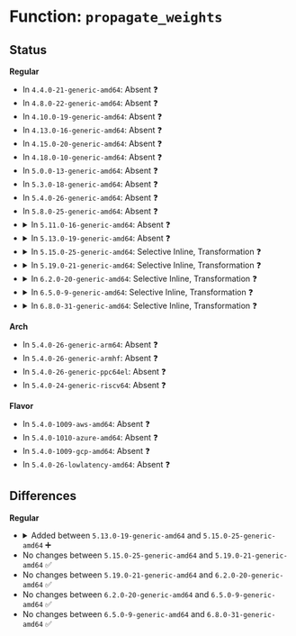 # Function: <code>propagate_weights</code>

## Status
<b>Regular</b>
<ul>
<li>
In <code>4.4.0-21-generic-amd64</code>: Absent ❓
</li>
<li>
In <code>4.8.0-22-generic-amd64</code>: Absent ❓
</li>
<li>
In <code>4.10.0-19-generic-amd64</code>: Absent ❓
</li>
<li>
In <code>4.13.0-16-generic-amd64</code>: Absent ❓
</li>
<li>
In <code>4.15.0-20-generic-amd64</code>: Absent ❓
</li>
<li>
In <code>4.18.0-10-generic-amd64</code>: Absent ❓
</li>
<li>
In <code>5.0.0-13-generic-amd64</code>: Absent ❓
</li>
<li>
In <code>5.3.0-18-generic-amd64</code>: Absent ❓
</li>
<li>
In <code>5.4.0-26-generic-amd64</code>: Absent ❓
</li>
<li>
In <code>5.8.0-25-generic-amd64</code>: Absent ❓
</li>
<li>
<details>
<summary>In <code>5.11.0-16-generic-amd64</code>: Absent ❓</summary>

```json
{
  "name": "propagate_weights",
  "collision_type": "Unique Static",
  "inline_type": "Full",
  "funcs": [
    {
      "addr": 18446744071584671442,
      "name": "propagate_weights",
      "external": false,
      "loc": "block/blk-iocost.c:1133",
      "file": "block/blk-iocost.c",
      "inline": "not declared, inlined",
      "caller_inline": [
        "block/blk-iocost.c:ioc_pd_free",
        "block/blk-iocost.c:ioc_rqos_throttle",
        "block/blk-iocost.c:adjust_inuse_and_calc_cost",
        "block/blk-iocost.c:iocg_kick_waitq",
        "block/blk-iocost.c:iocg_incur_debt",
        "block/blk-iocost.c:iocg_activate",
        "block/blk-iocost.c:weight_updated"
      ],
      "caller_func": []
    }
  ],
  "symbols": []
}
```
</details>
</li>
<li>
<details>
<summary>In <code>5.13.0-19-generic-amd64</code>: Absent ❓</summary>

```json
{
  "name": "propagate_weights",
  "collision_type": "Unique Static",
  "inline_type": "Full",
  "funcs": [
    {
      "addr": 18446744071584699442,
      "name": "propagate_weights",
      "external": false,
      "loc": "block/blk-iocost.c:1139",
      "file": "block/blk-iocost.c",
      "inline": "not declared, inlined",
      "caller_inline": [
        "block/blk-iocost.c:ioc_pd_free",
        "block/blk-iocost.c:ioc_rqos_throttle",
        "block/blk-iocost.c:adjust_inuse_and_calc_cost",
        "block/blk-iocost.c:iocg_kick_waitq",
        "block/blk-iocost.c:iocg_incur_debt",
        "block/blk-iocost.c:iocg_activate",
        "block/blk-iocost.c:weight_updated"
      ],
      "caller_func": []
    }
  ],
  "symbols": []
}
```
</details>
</li>
<li>
<details>
<summary>In <code>5.15.0-25-generic-amd64</code>: Selective Inline, Transformation ❓</summary>

```c
void propagate_weights(struct ioc_gq * iocg, u32 active, u32 inuse, bool save, struct ioc_now * now)
```

```json
{
  "name": "propagate_weights",
  "collision_type": "Unique Static",
  "inline_type": "Selective",
  "funcs": [
    {
      "addr": 18446744071585121106,
      "name": "propagate_weights",
      "external": false,
      "loc": "block/blk-iocost.c:1139",
      "file": "block/blk-iocost.c",
      "inline": "not declared, inlined",
      "caller_inline": [
        "block/blk-iocost.c:ioc_pd_free",
        "block/blk-iocost.c:adjust_inuse_and_calc_cost",
        "block/blk-iocost.c:iocg_incur_debt",
        "block/blk-iocost.c:weight_updated"
      ],
      "caller_func": [
        "block/blk-iocost.c:ioc_rqos_throttle",
        "block/blk-iocost.c:iocg_kick_waitq",
        "block/blk-iocost.c:iocg_activate"
      ]
    }
  ],
  "symbols": [
    {
      "addr": 18446744071585118848,
      "name": "propagate_weights",
      "section": ".text",
      "bind": "STB_LOCAL",
      "size": 70
    },
    {
      "addr": 18446744071592320547,
      "name": "propagate_weights.cold",
      "section": ".text",
      "bind": "STB_LOCAL",
      "size": 21
    }
  ]
}
```
</details>
</li>
<li>
<details>
<summary>In <code>5.19.0-21-generic-amd64</code>: Selective Inline, Transformation ❓</summary>

```c
void propagate_weights(struct ioc_gq * iocg, u32 active, u32 inuse, bool save, struct ioc_now * now)
```

```json
{
  "name": "propagate_weights",
  "collision_type": "Unique Static",
  "inline_type": "Selective",
  "funcs": [
    {
      "addr": 18446744071585860181,
      "name": "propagate_weights",
      "external": false,
      "loc": "block/blk-iocost.c:1138",
      "file": "block/blk-iocost.c",
      "inline": "not declared, inlined",
      "caller_inline": [
        "block/blk-iocost.c:ioc_pd_free",
        "block/blk-iocost.c:adjust_inuse_and_calc_cost",
        "block/blk-iocost.c:weight_updated"
      ],
      "caller_func": [
        "block/blk-iocost.c:ioc_rqos_throttle",
        "block/blk-iocost.c:iocg_kick_waitq",
        "block/blk-iocost.c:iocg_incur_debt",
        "block/blk-iocost.c:iocg_activate"
      ]
    }
  ],
  "symbols": [
    {
      "addr": 18446744071585853504,
      "name": "propagate_weights",
      "section": ".text",
      "bind": "STB_LOCAL",
      "size": 85
    },
    {
      "addr": 18446744071594105034,
      "name": "propagate_weights.cold",
      "section": ".text",
      "bind": "STB_LOCAL",
      "size": 21
    }
  ]
}
```
</details>
</li>
<li>
<details>
<summary>In <code>6.2.0-20-generic-amd64</code>: Selective Inline, Transformation ❓</summary>

```c
void propagate_weights(struct ioc_gq * iocg, u32 active, u32 inuse, bool save, struct ioc_now * now)
```

```json
{
  "name": "propagate_weights",
  "collision_type": "Unique Static",
  "inline_type": "Selective",
  "funcs": [
    {
      "addr": 18446744071586646201,
      "name": "propagate_weights",
      "external": false,
      "loc": "block/blk-iocost.c:1143",
      "file": "block/blk-iocost.c",
      "inline": "not declared, inlined",
      "caller_inline": [
        "block/blk-iocost.c:ioc_pd_free",
        "block/blk-iocost.c:adjust_inuse_and_calc_cost",
        "block/blk-iocost.c:weight_updated"
      ],
      "caller_func": [
        "block/blk-iocost.c:ioc_rqos_throttle",
        "block/blk-iocost.c:iocg_kick_waitq",
        "block/blk-iocost.c:iocg_incur_debt",
        "block/blk-iocost.c:iocg_activate"
      ]
    }
  ],
  "symbols": [
    {
      "addr": 18446744071586637136,
      "name": "propagate_weights",
      "section": ".text",
      "bind": "STB_LOCAL",
      "size": 85
    },
    {
      "addr": 18446744071596109411,
      "name": "propagate_weights.cold",
      "section": ".text",
      "bind": "STB_LOCAL",
      "size": 21
    }
  ]
}
```
</details>
</li>
<li>
<details>
<summary>In <code>6.5.0-9-generic-amd64</code>: Selective Inline, Transformation ❓</summary>

```c
void propagate_weights(struct ioc_gq * iocg, u32 active, u32 inuse, bool save, struct ioc_now * now)
```

```json
{
  "name": "propagate_weights",
  "collision_type": "Unique Static",
  "inline_type": "Selective",
  "funcs": [
    {
      "addr": 18446744071586904329,
      "name": "propagate_weights",
      "external": false,
      "loc": "block/blk-iocost.c:1159",
      "file": "block/blk-iocost.c",
      "inline": "not declared, inlined",
      "caller_inline": [
        "block/blk-iocost.c:ioc_pd_free",
        "block/blk-iocost.c:adjust_inuse_and_calc_cost",
        "block/blk-iocost.c:weight_updated"
      ],
      "caller_func": [
        "block/blk-iocost.c:ioc_rqos_throttle",
        "block/blk-iocost.c:iocg_kick_waitq",
        "block/blk-iocost.c:iocg_incur_debt",
        "block/blk-iocost.c:iocg_activate"
      ]
    }
  ],
  "symbols": [
    {
      "addr": 18446744071586898128,
      "name": "propagate_weights",
      "section": ".text",
      "bind": "STB_LOCAL",
      "size": 85
    },
    {
      "addr": 18446744071596633319,
      "name": "propagate_weights.cold",
      "section": ".text",
      "bind": "STB_LOCAL",
      "size": 21
    }
  ]
}
```
</details>
</li>
<li>
<details>
<summary>In <code>6.8.0-31-generic-amd64</code>: Selective Inline, Transformation ❓</summary>

```c
void propagate_weights(struct ioc_gq * iocg, u32 active, u32 inuse, bool save, struct ioc_now * now)
```

```json
{
  "name": "propagate_weights",
  "collision_type": "Unique Static",
  "inline_type": "Selective",
  "funcs": [
    {
      "addr": 18446744071587182361,
      "name": "propagate_weights",
      "external": false,
      "loc": "block/blk-iocost.c:1159",
      "file": "block/blk-iocost.c",
      "inline": "not declared, inlined",
      "caller_inline": [
        "block/blk-iocost.c:ioc_pd_free",
        "block/blk-iocost.c:adjust_inuse_and_calc_cost",
        "block/blk-iocost.c:weight_updated"
      ],
      "caller_func": [
        "block/blk-iocost.c:ioc_rqos_throttle",
        "block/blk-iocost.c:iocg_kick_waitq",
        "block/blk-iocost.c:iocg_incur_debt",
        "block/blk-iocost.c:iocg_activate"
      ]
    }
  ],
  "symbols": [
    {
      "addr": 18446744071587176160,
      "name": "propagate_weights",
      "section": ".text",
      "bind": "STB_LOCAL",
      "size": 85
    },
    {
      "addr": 18446744071597539637,
      "name": "propagate_weights.cold",
      "section": ".text",
      "bind": "STB_LOCAL",
      "size": 21
    }
  ]
}
```
</details>
</li>
</ul>
<b>Arch</b>
<ul>
<li>
In <code>5.4.0-26-generic-arm64</code>: Absent ❓
</li>
<li>
In <code>5.4.0-26-generic-armhf</code>: Absent ❓
</li>
<li>
In <code>5.4.0-26-generic-ppc64el</code>: Absent ❓
</li>
<li>
In <code>5.4.0-24-generic-riscv64</code>: Absent ❓
</li>
</ul>
<b>Flavor</b>
<ul>
<li>
In <code>5.4.0-1009-aws-amd64</code>: Absent ❓
</li>
<li>
In <code>5.4.0-1010-azure-amd64</code>: Absent ❓
</li>
<li>
In <code>5.4.0-1009-gcp-amd64</code>: Absent ❓
</li>
<li>
In <code>5.4.0-26-lowlatency-amd64</code>: Absent ❓
</li>
</ul>

## Differences
<b>Regular</b>
<ul>
<li>
<details>
<summary>Added between <code>5.13.0-19-generic-amd64</code> and <code>5.15.0-25-generic-amd64</code> ➕</summary>

```c
void propagate_weights(struct ioc_gq * iocg, u32 active, u32 inuse, bool save, struct ioc_now * now)
```
</details>
</li>
<li>
No changes between <code>5.15.0-25-generic-amd64</code> and <code>5.19.0-21-generic-amd64</code> ✅
</li>
<li>
No changes between <code>5.19.0-21-generic-amd64</code> and <code>6.2.0-20-generic-amd64</code> ✅
</li>
<li>
No changes between <code>6.2.0-20-generic-amd64</code> and <code>6.5.0-9-generic-amd64</code> ✅
</li>
<li>
No changes between <code>6.5.0-9-generic-amd64</code> and <code>6.8.0-31-generic-amd64</code> ✅
</li>
</ul>
